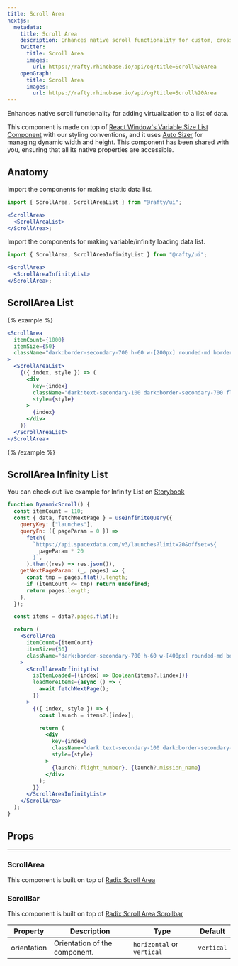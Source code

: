 ```yaml
---
title: Scroll Area
nextjs:
  metadata:
    title: Scroll Area
    description: Enhances native scroll functionality for custom, cross-browser styling.
    twitter:
      title: Scroll Area
      images:
        url: https://rafty.rhinobase.io/api/og?title=Scroll%20Area
    openGraph:
      title: Scroll Area
      images:
        url: https://rafty.rhinobase.io/api/og?title=Scroll%20Area
---
```


Enhances native scroll functionality for adding virtualization to a list of data.

This component is made on top of [React Window's Variable Size List Component](https://www.npmjs.com/package/react-window) with our styling conventions, and it uses [Auto Sizer](https://www.npmjs.com/package/react-virtualized-auto-sizer) for managing dynamic width and height. This component has been shared with you, ensuring that all its native properties are accessible.

## Anatomy

Import the components for making static data list.

```jsx
import { ScrollArea, ScrollAreaList } from "@rafty/ui";

<ScrollArea>
  <ScrollAreaList>
</ScrollArea>;
```

Import the components for making variable/infinity loading data list.

```jsx
import { ScrollArea, ScrollAreaInfinityList } from "@rafty/ui";

<ScrollArea>
  <ScrollAreaInfinityList>
</ScrollArea>;
```

## ScrollArea List

{% example %}

```jsx
<ScrollArea
  itemCount={1000}
  itemSize={50}
  className="dark:border-secondary-700 h-60 w-[200px] rounded-md border"
>
  <ScrollAreaList>
    {({ index, style }) => (
      <div
        key={index}
        className="dark:text-secondary-100 dark:border-secondary-700 flex items-center justify-center border-b text-sm"
        style={style}
      >
        {index}
      </div>
    )}
  </ScrollAreaList>
</ScrollArea>
```

{% /example %}

## ScrollArea Infinity List

You can check out live example for Infinity List on [Storybook](https://storybook.rafty.rhinobase.io/?path=/story/components-scrollarea--infinity-scroll)

```jsx
function DyanmicScroll() {
  const itemCount = 110;
  const { data, fetchNextPage } = useInfiniteQuery({
    queryKey: ["launches"],
    queryFn: ({ pageParam = 0 }) =>
      fetch(
        `https://api.spacexdata.com/v3/launches?limit=20&offset=${
          pageParam * 20
        }`,
      ).then((res) => res.json()),
    getNextPageParam: (_, pages) => {
      const tmp = pages.flat().length;
      if (itemCount <= tmp) return undefined;
      return pages.length;
    },
  });

  const items = data?.pages.flat();

  return (
    <ScrollArea
      itemCount={itemCount}
      itemSize={50}
      className="dark:border-secondary-700 h-60 w-[400px] rounded-md border"
    >
      <ScrollAreaInfinityList
        isItemLoaded={(index) => Boolean(items?.[index])}
        loadMoreItems={async () => {
          await fetchNextPage();
        }}
      >
        {({ index, style }) => {
          const launch = items?.[index];

          return (
            <div
              key={index}
              className="dark:text-secondary-100 dark:border-secondary-700 flex items-center border-b px-4 text-sm"
              style={style}
            >
              {launch?.flight_number}. {launch?.mission_name}
            </div>
          );
        }}
      </ScrollAreaInfinityList>
    </ScrollArea>
  );
}
```

## Props

---

### ScrollArea

This component is built on top of [Radix Scroll Area](https://www.radix-ui.com/primitives/docs/components/scroll-area#root)

### ScrollBar

This component is built on top of [Radix Scroll Area Scrollbar](https://www.radix-ui.com/primitives/docs/components/scroll-area#scrollbar)

| Property    | Description                   | Type                       | Default    |
| ----------- | ----------------------------- | -------------------------- | ---------- |
| orientation | Orientation of the component. | `horizontal` or `vertical` | `vertical` |
